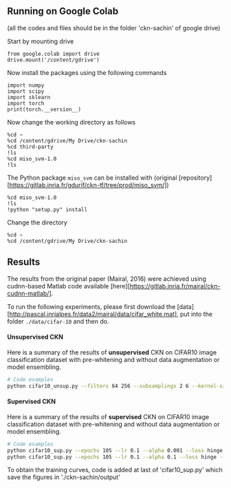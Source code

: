 
## Running on Google Colab 
(all the codes and files should be in the folder 'ckn-sachin' of google drive)

Start by mounting drive 
```
from google.colab import drive
drive.mount('/content/gdrive')
```

Now install the packages using the following commands

```
import numpy
import scipy
import sklearn
import torch
print(torch.__version__)
```
Now change the working directory as follows
```
%cd ~
%cd /content/gdrive/My Drive/ckn-sachin
%cd third-party
!ls
%cd miso_svm-1.0
!ls
```
The Python package `miso_svm` can be installed with
 (original [repository][https://gitlab.inria.fr/gdurif/ckn-tf/tree/prod/miso_svm/])
```
%cd miso_svm-1.0
!ls
!python "setup.py" install
```
Change the directory
```
%cd ~
%cd /content/gdrive/My Drive/ckn-sachin
```

## Results

The results from the original paper (Mairal, 2016) were achieved using
cudnn-based Matlab code available [here][https://gitlab.inria.fr/mairal/ckn-cudnn-matlab/]. 

To run the following experiments, please first download the 
[data][http://pascal.inrialpes.fr/data2/mairal/data/cifar_white.mat], 
put into the folder `./data/cifar-10` and then do.


#### Unsupervised CKN

Here is a summary of the results of **unsupervised** CKN on CIFAR10 image classification dataset
with pre-whitening and without data augmentation or model ensembling.

```bash
# Code examples
python cifar10_unsup.py --filters 64 256 --subsamplings 2 6 --kernel-sizes 3 3
```

#### Supervised CKN

Here is a summary of the results of **supervised** CKN on CIFAR10 image classification dataset 
with pre-whitening and without data augmentation or model ensembling.

```bash
# Code examples
python cifar10_sup.py --epochs 105 --lr 0.1 --alpha 0.001 --loss hinge --alternating --model ckn5
python cifar10_sup.py --epochs 105 --lr 0.1 --alpha 0.1 --loss hinge --alternating --model ckn14
```
To obtain the training curves, code is added at last of 'cifar10_sup.py' which save the figures in './ckn-sachin/output'
